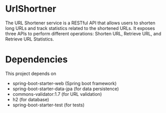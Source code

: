 # UrlShortner
The URL Shortener service is a RESTful API that allows users to shorten long URLs and track statistics related to the shortened URLs. It exposes three APIs to perform different operations: Shorten URL, Retrieve URL, and Retrieve URL Statistics.

# Dependencies
This project depends on

- spring-boot-starter-web (Spring boot framework)
- spring-boot-starter-data-jpa (for data persistence)
- commons-validator:1.7 (for URL validation)
- h2 (for database)
- spring-boot-starter-test (for tests)
